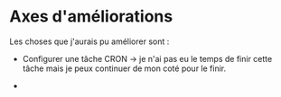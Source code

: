 # Axes d'améliorations

Les choses que j'aurais pu améliorer sont :

- Configurer une tâche CRON -> je n'ai pas eu le temps de finir cette tâche mais je peux continuer de mon coté pour le finir. 

- 